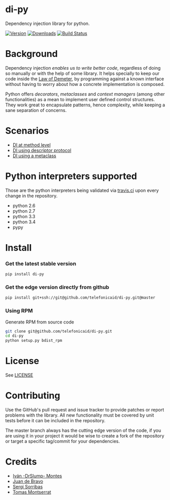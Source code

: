 # di-py

Dependency injection library for python.

[![Version](https://pypip.in/v/di-py/badge.png)](https://crate.io/packages/di-py)
[![Downloads](https://pypip.in/d/di-py/badge.png)](https://crate.io/packages/di-py)
[![Build Status](https://travis-ci.org/juandebravo/di-py.svg?branch=master)](https://travis-ci.org/juandebravo/di-py)

# Background

Dependency injection *enables us to write better code*, regardless of doing so
manually or with the help of some library. It helps specially to keep our code
inside the [Law of Demeter](http://en.wikipedia.org/wiki/Law_of_Demeter),
by programming against a known interface without having to worry about
how a concrete implementation is composed.

Python offers *decorators*, *metaclasses* and *context managers* (among other
functionalities) as a mean to implement user defined control structures.
They work great to encapsulate patterns, hence complexity, while keeping
a sane separation of concerns.

# Scenarios

* [DI at method level](tests/di_tests.py#L32-L104)
* [DI using descriptor protocol](di/main.py#L217-L221)
* [DI using a metaclass](tests/di_tests.py#L107-L143)

# Python interpreters supported

Those are the python interpreters being validated via [travis.ci](https://github.com/juandebravo/di-py/blob/master/.travis.yml#L3) upon every change in the repository.

- python 2.6
- python 2.7
- python 3.3
- python 3.4
- pypy

# Install


### Get the latest stable version

```bash
pip install di-py
```

### Get the edge version directly from github

```bash
pip install git+ssh://git@github.com/telefonicaid/di-py.git@master
```

### Using RPM

Generate RPM from source code

```bash
git clone git@github.com/telefonicaid/di-py.git
cd di-py
python setup.py bdist_rpm
```

# License

See [LICENSE](LICENSE)

# Contributing

Use the GitHub's pull request and issue tracker to provide patches or
report problems with the library. All new functionality must be covered
by unit tests before it can be included in the repository.

The master branch always has the cutting edge version of the code, if
you are using it in your project it would be wise to create a fork of the
repository or target a specific tag/commit for your dependencies.


# Credits

- [Iván -DrSlump- Montes](https://github.com/drslump)
- [Juan de Bravo](https://github.com/juandebravo)
- [Sergi Sorribas](https://github.com/lerovitch)
- [Tomas Montserrat](https://github.com/tomas-mm)
